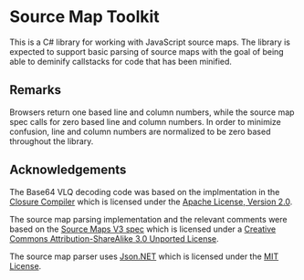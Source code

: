# Source Map Toolkit
This is a C# library for working with JavaScript source maps. The library is expected to support basic parsing of source maps with the goal of being able to deminify callstacks for code that has been minified.

## Remarks
Browsers return one based line and column numbers, while the source map spec calls for zero based line and column numbers. In order to minimize confusion, line and column numbers are normalized to be zero based throughout the library.

## Acknowledgements
The Base64 VLQ decoding code was based on the implmentation in the [Closure Compiler](https://github.com/google/closure-compiler/blob/master/src/com/google/debugging/sourcemap/Base64VLQ.java) which is licensed under the [Apache License, Version 2.0](http://www.apache.org/licenses/LICENSE-2.0).

The source map parsing implementation and the relevant comments were based on the [Source Maps V3 spec](https://docs.google.com/document/d/1U1RGAehQwRypUTovF1KRlpiOFze0b-_2gc6fAH0KY0k/mobilebasic?pref=2&pli=1) which is licensed under a [Creative Commons Attribution-ShareAlike 3.0 Unported License](https://creativecommons.org/licenses/by-sa/3.0/).

The source map parser uses [Json.NET](http://www.newtonsoft.com/json) which is licensed under the [MIT License](https://github.com/JamesNK/Newtonsoft.Json/blob/master/LICENSE.md).